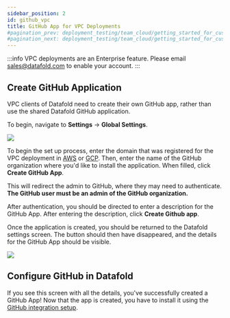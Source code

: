 ```yaml
---
sidebar_position: 2
id: github_vpc
title: GitHub App for VPC Deployments
#pagination_prev: deployment_testing/team_cloud/getting_started_for_customers/version_control
#pagination_next: deployment_testing/team_cloud/getting_started_for_customers/dbt
---
```

:::info
VPC deployments are an Enterprise feature. Please email [sales@datafold.com](mailto:sales@datafold.com) to enable your account. 
:::

## Create GitHub Application

VPC clients of Datafold need to create their own GitHub app, rather than use the shared Datafold GitHub application.

To begin, navigate to **Settings** &rarr; **Global Settings**.

![](/img/onprem_github_settings.png)

To begin the set up process, enter the domain that was registered for the VPC deployment in [AWS](/datafold_deployment/vpc_deployment/aws) or [GCP](/datafold_deployment/vpc_deployment/gcp). Then, enter the name of the GitHub organization where you'd like to install the application. When filled, click **Create GitHub App**. 

This will redirect the admin to GitHub, where they may need to authenticate. **The GitHub user must be an admin of the GitHub organization.**


After authentication, you should be directed to enter a description for the GitHub App. After entering the description, click **Create Github app**.

Once the application is created, you should be returned to the Datafold settings screen. The button should then have disappeared, and the details for the GitHub App should be visible.

![](/img/onprem_github_confirmation.png)

## Configure GitHub in Datafold

If you see this screen with all the details, you've successfully created a GitHub App! Now that the app is created, you have to install it using the [GitHub integration setup](/connections/code_repositories/github).
